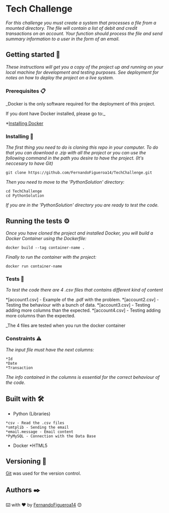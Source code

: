 # Tech Challenge

_For this challenge you must create a system that processes a file from a mounted directory. The file will contain a list of debit and credit transactions on an account. Your function should process the file and send summary information to a user in the form of an email._

## Getting started 🚀

_These instructions will get you a copy of the project up and running on your local machine for development and testing purposes. See deployment for notes on how to deploy the project on a live system._


### Prerequisites 📋

_Docker is the only software required for the deployment of this project. 

If you dont have Docker installed, please go to:_

*[Installing Docker](https://docs.docker.com/engine/install/)

### Installing 🔧

_The first thing you need to do is cloning this repo in your computer. To do that you can download a .zip with all the project or you can use the following command in the path you desire to have the project. (It's neccesary to have Git)_

```
git clone https://github.com/FernandoFigueroa14/TechChallenge.git
```

_Then you need to move to the 'PythonSolution' directory:_

```
cd TechChallenge
cd PythonSolution
```

_If you are in the 'PythonSolution' directory you are ready to test the code._

## Running the tests ⚙️

_Once you have cloned the project and installed Docker, you will build a Docker Container using the Dockerfile:_

```
docker build --tag container-name .
```
_Finally to run the container with the project:_

```
docker run container-name
```

### Tests 🔩

_To test the code there are 4 .csv files that contains different kind of content_

*[account1.csv] - Example of the .pdf with the problem.
*[account2.csv] - Testing the behaviour with a bunch of data.
*[account3.csv] - Testing adding more columns than the expected.
*[account4.csv] - Testing adding more columns than the expected.

_The 4 files are tested when you run the docker container

### Constraints ⚠️
_The input file must have the next columns:_

```
*Id
*Date
*Transaction
```
_The info contained in the columns is essential for the correct behaviour of the code._

## Built with 🛠️

* Python (Libraries)
```
*csv - Read the .csv files
*smtplib - Sending the email
*email.message - Email content
*PyMySQL - Connection with the Data Base
```
* Docker
*HTML5
## Versioning 📌

[Git](https://git-scm.com/) was used for the version control.

## Authors ✒️

⌨️ with ❤️ by [FernandoFigueroa14](https://github.com/FernandoFigueroa14) 😊